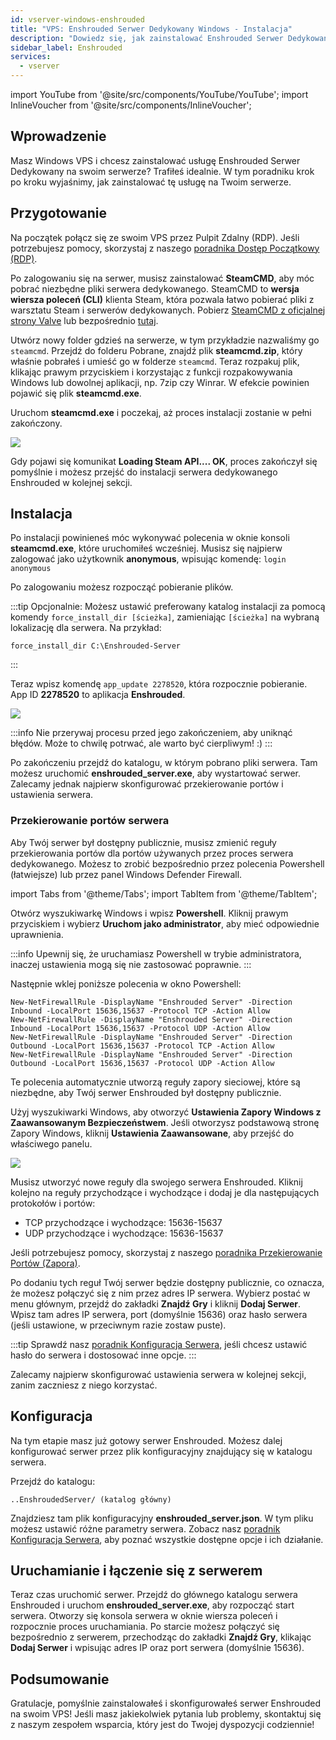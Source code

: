 ```yaml
---
id: vserver-windows-enshrouded
title: "VPS: Enshrouded Serwer Dedykowany Windows - Instalacja"
description: "Dowiedz się, jak zainstalować Enshrouded Serwer Dedykowany na swoim Windows VPS, aby cieszyć się płynną rozgrywką i pełną kontrolą → Sprawdź teraz"
sidebar_label: Enshrouded
services:
  - vserver
---
```


import YouTube from '@site/src/components/YouTube/YouTube';
import InlineVoucher from '@site/src/components/InlineVoucher';

## Wprowadzenie
Masz Windows VPS i chcesz zainstalować usługę Enshrouded Serwer Dedykowany na swoim serwerze? Trafiłeś idealnie. W tym poradniku krok po kroku wyjaśnimy, jak zainstalować tę usługę na Twoim serwerze.

<YouTube videoId="cxhqHt2DYjQ" imageSrc="https://screensaver01.zap-hosting.com/index.php/s/qQy4x4cS5Rz8WR4/preview" title="Jak skonfigurować Enshrouded Serwer Dedykowany na Windows VPS!" description="Wolisz zobaczyć wszystko w akcji, żeby lepiej zrozumieć? Mamy to! Zanurz się w naszym wideo, które wszystko rozkłada na czynniki pierwsze. Niezależnie czy się spieszysz, czy po prostu lubisz chłonąć wiedzę w najbardziej angażujący sposób!"/>
<InlineVoucher />

## Przygotowanie

Na początek połącz się ze swoim VPS przez Pulpit Zdalny (RDP). Jeśli potrzebujesz pomocy, skorzystaj z naszego [poradnika Dostęp Początkowy (RDP)](vserver-windows-userdp.md).

Po zalogowaniu się na serwer, musisz zainstalować **SteamCMD**, aby móc pobrać niezbędne pliki serwera dedykowanego. SteamCMD to **wersja wiersza poleceń (CLI)** klienta Steam, która pozwala łatwo pobierać pliki z warsztatu Steam i serwerów dedykowanych. Pobierz [SteamCMD z oficjalnej strony Valve](https://developer.valvesoftware.com/wiki/SteamCMD) lub bezpośrednio [tutaj](https://steamcdn-a.akamaihd.net/client/installer/steamcmd.zip).

Utwórz nowy folder gdzieś na serwerze, w tym przykładzie nazwaliśmy go `steamcmd`. Przejdź do folderu Pobrane, znajdź plik **steamcmd.zip**, który właśnie pobrałeś i umieść go w folderze `steamcmd`. Teraz rozpakuj plik, klikając prawym przyciskiem i korzystając z funkcji rozpakowywania Windows lub dowolnej aplikacji, np. 7zip czy Winrar. W efekcie powinien pojawić się plik **steamcmd.exe**.

Uruchom **steamcmd.exe** i poczekaj, aż proces instalacji zostanie w pełni zakończony.

![](https://github.com/zaphosting/docs/assets/42719082/ffb8e8a1-26e3-4d16-9baf-938e17ec1613)

Gdy pojawi się komunikat **Loading Steam API.... OK**, proces zakończył się pomyślnie i możesz przejść do instalacji serwera dedykowanego Enshrouded w kolejnej sekcji.

## Instalacja

Po instalacji powinieneś móc wykonywać polecenia w oknie konsoli **steamcmd.exe**, które uruchomiłeś wcześniej. Musisz się najpierw zalogować jako użytkownik **anonymous**, wpisując komendę: `login anonymous`

Po zalogowaniu możesz rozpocząć pobieranie plików.

:::tip
Opcjonalnie: Możesz ustawić preferowany katalog instalacji za pomocą komendy `force_install_dir [ścieżka]`, zamieniając `[ścieżka]` na wybraną lokalizację dla serwera. Na przykład:
```
force_install_dir C:\Enshrouded-Server
```
:::

Teraz wpisz komendę `app_update 2278520`, która rozpocznie pobieranie. App ID **2278520** to aplikacja **Enshrouded**.

![](https://github.com/zaphosting/docs/assets/42719082/29931eec-fd19-4806-88dc-69e585e42370)

:::info
Nie przerywaj procesu przed jego zakończeniem, aby uniknąć błędów. Może to chwilę potrwać, ale warto być cierpliwym! :)
:::

Po zakończeniu przejdź do katalogu, w którym pobrano pliki serwera. Tam możesz uruchomić **enshrouded_server.exe**, aby wystartować serwer. Zalecamy jednak najpierw skonfigurować przekierowanie portów i ustawienia serwera.

### Przekierowanie portów serwera

Aby Twój serwer był dostępny publicznie, musisz zmienić reguły przekierowania portów dla portów używanych przez proces serwera dedykowanego. Możesz to zrobić bezpośrednio przez polecenia Powershell (łatwiejsze) lub przez panel Windows Defender Firewall.

import Tabs from '@theme/Tabs';
import TabItem from '@theme/TabItem';

<Tabs>
<TabItem value="powershell" label="Przez Powershell" default>

Otwórz wyszukiwarkę Windows i wpisz **Powershell**. Kliknij prawym przyciskiem i wybierz **Uruchom jako administrator**, aby mieć odpowiednie uprawnienia.

:::info
Upewnij się, że uruchamiasz Powershell w trybie administratora, inaczej ustawienia mogą się nie zastosować poprawnie.
:::

Następnie wklej poniższe polecenia w okno Powershell:
```
New-NetFirewallRule -DisplayName "Enshrouded Server" -Direction Inbound -LocalPort 15636,15637 -Protocol TCP -Action Allow
New-NetFirewallRule -DisplayName "Enshrouded Server" -Direction Inbound -LocalPort 15636,15637 -Protocol UDP -Action Allow
New-NetFirewallRule -DisplayName "Enshrouded Server" -Direction Outbound -LocalPort 15636,15637 -Protocol TCP -Action Allow
New-NetFirewallRule -DisplayName "Enshrouded Server" -Direction Outbound -LocalPort 15636,15637 -Protocol UDP -Action Allow
```

Te polecenia automatycznie utworzą reguły zapory sieciowej, które są niezbędne, aby Twój serwer Enshrouded był dostępny publicznie.

</TabItem>

<TabItem value="windefender" label="Przez Windows Defender">

Użyj wyszukiwarki Windows, aby otworzyć **Ustawienia Zapory Windows z Zaawansowanym Bezpieczeństwem**. Jeśli otworzysz podstawową stronę Zapory Windows, kliknij **Ustawienia Zaawansowane**, aby przejść do właściwego panelu.

![](https://github.com/zaphosting/docs/assets/42719082/5fb9f943-7e51-4d8f-9df4-2f5ff60857d3)

Musisz utworzyć nowe reguły dla swojego serwera Enshrouded. Kliknij kolejno na reguły przychodzące i wychodzące i dodaj je dla następujących protokołów i portów:
- TCP przychodzące i wychodzące: 15636-15637
- UDP przychodzące i wychodzące: 15636-15637

Jeśli potrzebujesz pomocy, skorzystaj z naszego [poradnika Przekierowanie Portów (Zapora)](vserver-windows-port.md).

</TabItem>
</Tabs>

Po dodaniu tych reguł Twój serwer będzie dostępny publicznie, co oznacza, że możesz połączyć się z nim przez adres IP serwera. Wybierz postać w menu głównym, przejdź do zakładki **Znajdź Gry** i kliknij **Dodaj Serwer**. Wpisz tam adres IP serwera, port (domyślnie 15636) oraz hasło serwera (jeśli ustawione, w przeciwnym razie zostaw puste).

:::tip
Sprawdź nasz [poradnik Konfiguracja Serwera](enshrouded-configuration.md), jeśli chcesz ustawić hasło do serwera i dostosować inne opcje.
:::

Zalecamy najpierw skonfigurować ustawienia serwera w kolejnej sekcji, zanim zaczniesz z niego korzystać.

## Konfiguracja

Na tym etapie masz już gotowy serwer Enshrouded. Możesz dalej konfigurować serwer przez plik konfiguracyjny znajdujący się w katalogu serwera.

Przejdź do katalogu:
```
..EnshroudedServer/ (katalog główny)
```

Znajdziesz tam plik konfiguracyjny **enshrouded_server.json**. W tym pliku możesz ustawić różne parametry serwera. Zobacz nasz [poradnik Konfiguracja Serwera](enshrouded-configuration.md), aby poznać wszystkie dostępne opcje i ich działanie.

## Uruchamianie i łączenie się z serwerem

Teraz czas uruchomić serwer. Przejdź do głównego katalogu serwera Enshrouded i uruchom **enshrouded_server.exe**, aby rozpocząć start serwera. Otworzy się konsola serwera w oknie wiersza poleceń i rozpocznie proces uruchamiania. Po starcie możesz połączyć się bezpośrednio z serwerem, przechodząc do zakładki **Znajdź Gry**, klikając **Dodaj Serwer** i wpisując adres IP oraz port serwera (domyślnie 15636).

## Podsumowanie

Gratulacje, pomyślnie zainstalowałeś i skonfigurowałeś serwer Enshrouded na swoim VPS! Jeśli masz jakiekolwiek pytania lub problemy, skontaktuj się z naszym zespołem wsparcia, który jest do Twojej dyspozycji codziennie!

<InlineVoucher />